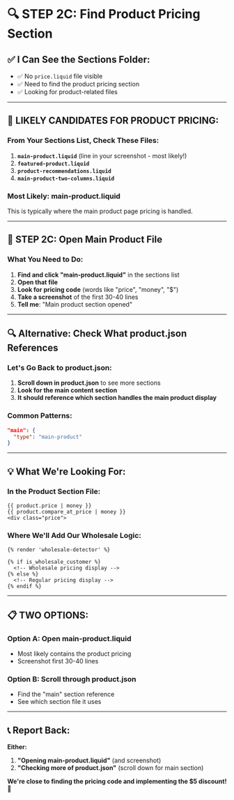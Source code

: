 # 🔍 STEP 2C: Find Product Pricing Section

## ✅ **I Can See the Sections Folder:**
- ✅ No `price.liquid` file visible
- ✅ Need to find the product pricing section
- ✅ Looking for product-related files

---

## 🎯 **LIKELY CANDIDATES FOR PRODUCT PRICING:**

### **From Your Sections List, Check These Files:**
1. **`main-product.liquid`** (line in your screenshot - most likely!)
2. **`featured-product.liquid`** 
3. **`product-recommendations.liquid`**
4. **`main-product-two-columns.liquid`**

### **Most Likely: main-product.liquid**
This is typically where the main product page pricing is handled.

---

## 🔧 **STEP 2C: Open Main Product File**

### **What You Need to Do:**
1. **Find and click "main-product.liquid"** in the sections list
2. **Open that file**
3. **Look for pricing code** (words like "price", "money", "$")
4. **Take a screenshot** of the first 30-40 lines
5. **Tell me**: "Main product section opened"

---

## 🔍 **Alternative: Check What product.json References**

### **Let's Go Back to product.json:**
1. **Scroll down in product.json** to see more sections
2. **Look for the main content section** 
3. **It should reference which section handles the main product display**

### **Common Patterns:**
```json
"main": {
  "type": "main-product"
}
```

---

## 💡 **What We're Looking For:**

### **In the Product Section File:**
```liquid
{{ product.price | money }}
{{ product.compare_at_price | money }}
<div class="price">
```

### **Where We'll Add Our Wholesale Logic:**
```liquid
{% render 'wholesale-detector' %}

{% if is_wholesale_customer %}
  <!-- Wholesale pricing display -->
{% else %}
  <!-- Regular pricing display -->
{% endif %}
```

---

## 📋 **TWO OPTIONS:**

### **Option A: Open main-product.liquid**
- Most likely contains the product pricing
- Screenshot first 30-40 lines

### **Option B: Scroll through product.json**
- Find the "main" section reference
- See which section file it uses

---

## 📞 **Report Back:**
**Either:**
1. **"Opening main-product.liquid"** (and screenshot)
2. **"Checking more of product.json"** (scroll down for main section)

**We're close to finding the pricing code and implementing the $5 discount!** 🚀

